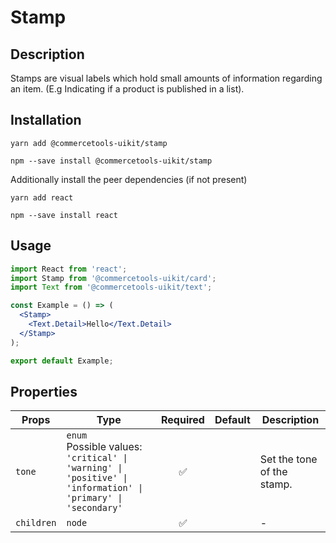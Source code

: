 <!-- THIS IS AN AUTOGENERATED FILE. DO NOT EDIT THIS FILE DIRECTLY. -->
<!-- This file is created by the `yarn generate-readme` script. -->

# Stamp

## Description

Stamps are visual labels which hold small amounts of information regarding an item. (E.g Indicating if a product is published in a list).

## Installation

```
yarn add @commercetools-uikit/stamp
```

```
npm --save install @commercetools-uikit/stamp
```

Additionally install the peer dependencies (if not present)

```
yarn add react
```

```
npm --save install react
```

## Usage

```jsx
import React from 'react';
import Stamp from '@commercetools-uikit/card';
import Text from '@commercetools-uikit/text';

const Example = () => (
  <Stamp>
    <Text.Detail>Hello</Text.Detail>
  </Stamp>
);

export default Example;
```

## Properties

| Props      | Type                                                                                                               | Required | Default | Description                |
| ---------- | ------------------------------------------------------------------------------------------------------------------ | :------: | ------- | -------------------------- |
| `tone`     | `enum`<br>Possible values:<br>`'critical' \| 'warning' \| 'positive' \| 'information' \| 'primary' \| 'secondary'` |    ✅    |         | Set the tone of the stamp. |
| `children` | `node`                                                                                                             |    ✅    |         | -                          |
